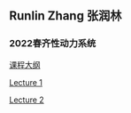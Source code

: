## Runlin Zhang 张润林

### 2022春齐性动力系统

[课程大纲](https://runlinzhang.github.io/2022齐性动力系统课程大纲.pdf?raw=true)

[Lecture 1](https://runlinzhang.github.io/Lec1.pdf?raw=true)

[Lecture 2](https://runlinzhang.github.io/Lec2.pdf?raw=true)
